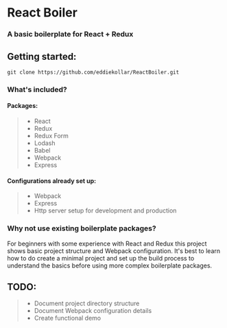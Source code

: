 # React Boiler
### A basic boilerplate for React + Redux

## Getting started:
```
git clone https://github.com/eddiekollar/ReactBoiler.git
```

### What's included?
#### Packages:
> - React
> - Redux
> - Redux Form
> - Lodash
> - Babel
> - Webpack
> - Express

#### Configurations already set up:
> - Webpack
> - Express 
>  - Http server setup for development and production

### Why not use existing boilerplate packages?
For beginners with some experience with React and Redux this project shows basic project structure and Webpack configuration. It's best to learn how to do create a minimal project and set up the build process to understand the basics before using more complex boilerplate packages.

## TODO:
> - Document project directory structure 
> - Document Webpack configuration details
> - Create functional demo